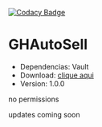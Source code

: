 [![Codacy Badge](https://app.codacy.com/project/badge/Grade/feb4f2ef8b0248acb643b3fb88695ae6)](https://app.codacy.com/gh/mutamex-gh/GHAutoSell/dashboard?utm_source=gh&utm_medium=referral&utm_content=&utm_campaign=Badge_grade)
# GHAutoSell

- Dependencias: Vault
- Download: [clique aqui](https://github.com/mutamex-gh/GHAutoSell/releases/download/minecraft/GHAutoSell-1.0.0.jar)
- Version: 1.0.0

no permissions

updates coming soon

